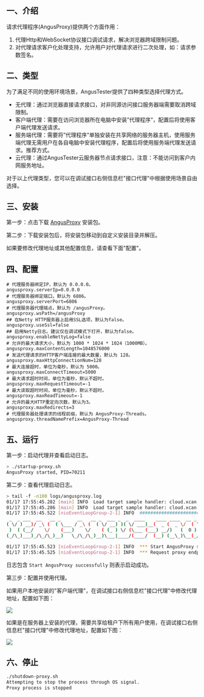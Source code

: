 [//]: # (安装请求代理)

[//]: # (=====)

## 一、介绍

请求代理程序(AngusProxy)提供两个方面作用：

1. 代理Http和WebSocket协议接口调试请求，解决浏览器跨域限制问题。
2. 对代理请求客户化处理支持，允许用户对代理请求进行二次处理，如：请求参数签名。

## 二、类型

为了满足不同的使用环境场景，AngusTester提供了四种类型选择代理方式。

- 无代理：通过浏览器直接请求接口，对非同源访问接口服务器端需要取消跨域限制。
- 客户端代理：需要在访问浏览器所在电脑中安装”代理程序“，配置后将使用客户端代理发送请求。
- 服务端代理：需要将”代理程序“单独安装在共享网络的服务器主机，使用服务端代理无需用户在各自电脑中安装代理程序，配置后将使用服务端代理发送请求。推荐方式。
- 云代理：通过AngusTester云服务器节点请求接口，注意：不能访问到客户内网服务地址。

对于以上代理类型，您可以在调试接口右侧信息栏"接口代理"中根据使用场景自由选择。

## 三、安装

第一步：点击下载 [AngusProxy](https://bj-c1-prod-files.xcan.cloud/storage/pubapi/v1/file/AngusProxy-1.0.0.zip?fid=248565111927603200) 安装包。

第二步：下载安装包后，将安装包移动到自定义安装目录并解压。

如果要修改代理地址或其他配置信息，请查看下面"配置"。

## 四、配置

```properties
# 代理服务器绑定IP，默认为 0.0.0.0。
angusproxy.serverIp=0.0.0.0
# 代理服务器绑定端口，默认为 6806。
angusproxy.serverPort=6806
# 代理服务器代理端点，默认为 /angusProxy。
angusproxy.wsPath=/angusProxy
## 在Netty HTTP服务器上启用SSL选项，默认为false。
angusproxy.useSsl=false
## 启用Netty日志。建议仅在调试模式下打开，默认为false。
angusproxy.enableNettyLog=false
# 允许的最大请求大小，默认为 1000 * 1024 * 1024（1000MB）。
angusproxy.maxContentLength=1048576000
# 发送代理请求的HTTP客户端连接的最大数量，默认为 128。
angusproxy.maxHttpConnectionNum=128
# 最大连接超时，单位为毫秒，默认为 5000。
angusproxy.maxConnectTimeout=5000
# 最大请求超时时间，单位为毫秒，默认不超时。
angusproxy.maxRequestTimeout=-1
# 最大读取超时时间，单位为毫秒，默认不超时。
angusproxy.maxReadTimeout=-1
# 允许的最大HTTP重定向次数，默认为3。
angusproxy.maxRedirects=3
# 代理服务器处理请求的线程前缀，默认为 AngusProxy-Threads。
angusproxy.threadNamePrefix=AngusProxy-Thread
```

## 五、运行

第一步：启动代理并查看启动日志。

```bash
> ./startup-proxy.sh 
AngusProxy started, PID=70211
```

第二步：查看代理启动日志。

```bash
> tail -f -n100 logs/angusproxy.log
01/17 17:55:45.282 [main] INFO  Load target sample handler: cloud.xcan.angus.core.handler.HttpDynamicValueHandler
01/17 17:55:45.286 [main] INFO  Load target sample handler: cloud.xcan.angus.core.handler.HttpAssertionHandler
01/17 17:55:45.522 [nioEventLoopGroup-2-1] INFO  #############################################
 _  _ ___  __   __ _      __   __ _  ___ _  _  ____    ____ ____  __ _  _ _  _
( \/ ) __)/ _\ (  ( \___ / _\ (  ( \/ __) )( \/ ___)__(  _ (  _ \/  ( \/ | \/ )
 )  ( (__/    \/    (___)    \/    ( (_ ) \/ (\___ (___) __/)   (  O )  ( )  /
(_/\_)___)_/\_/\_)__)   \_/\_/\_)__)\___|____/(____/  (__) (__\_)\__(_/\_|__/

01/17 17:55:45.523 [nioEventLoopGroup-2-1] INFO  *** Start AngusProxy successfully and 0.0.0.0:6806 is ready [PID=70892] ***
01/17 17:55:45.525 [nioEventLoopGroup-2-1] INFO  *** Request proxy endpoint:   ws://192.168.1.4:6806/angusProxy  ***
```

日志包含 `Start AngusProxy successfully` 则表示启动成功。

第三步：配置并使用代理。

如果用户本地安装的"客户端代理"，在调试接口右侧信息栏"接口代理"中修改代理地址，配置如下图：

![](https://bj-c1-prod-files.xcan.cloud/storage/pubapi/v1/file/G04-01.png?fid=203622539782521093)

如果是在服务器上安装的代理，需要共享给租户下所有用户使用，在调试接口右侧信息栏"接口代理"中修改代理地址，配置如下图：

![](https://bj-c1-prod-files.xcan.cloud/storage/pubapi/v1/file/G04-02.png?fid=203622614944448733)

## 六、停止

```bash
./shutdown-proxy.sh 
Attempting to stop the process through OS signal.
Proxy process is stopped
```

